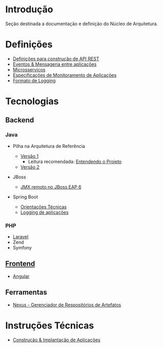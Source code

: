 # Introdução

Seção destinada a documentação e definição do Núcleo de Arquitetura.

# Definições

- [Definições para construção de API REST](rest-apis.md)
- [Eventos & Mensageria entre aplicações](definicoes/eventos/README.md)
- [Microsserviços](microsservices.md)
- [Especificações de Monitoramento de Aplicações](arquitetura/monitoramento-aplicacoes.md)
- [Formato de Logging](definicoes/logging/README.md)

# Tecnologias

## Backend

### Java
- Pilha na Arquitetura de Referência
  - [Versão 1][0ce381c9]
    - Leitura recomendada: [Entendendo o Projeto](https://wiki.capes.gov.br/index.php/DTI:Arquitetura_Servicos_Java_Guia_Programacao_Entendendo_Projeto)
  - [Versão 2](java/pilha-arq-ref/v2/README.md)
- JBoss
  - [JMX remoto no JBoss EAP 6](jboss/jmx-remote-jboss-eap6.md)
- Spring Boot
  - [Orientações Técnicas](java/springboot/orientacoes-tecnicas.md)
  - [Logging de aplicações](java/springboot/logback.md)

  [0ce381c9]: https://wiki.capes.gov.br/index.php/DTI:Arquitetura_Servicos_Java "Ligação externa - Wiki da DTI"

### PHP

- [Laravel](php/laravel)
- Zend
- Symfony


## [Frontend](frontend/README.md)
- [Angular](frontend/angular.md)

## Ferramentas

  - [Nexus - Gerenciador de Respositórios de Artefatos](ferramentas/nexus.md)

# Instruções Técnicas

  - [Construção & Implantação de Aplicações](arquitetura/arquitetura/release-and-deploy.md)


